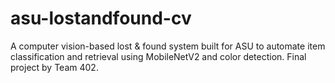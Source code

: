 # asu-lostandfound-cv
A computer vision-based lost &amp; found system built for ASU to automate item classification and retrieval using MobileNetV2 and color detection. Final project by Team 402.
